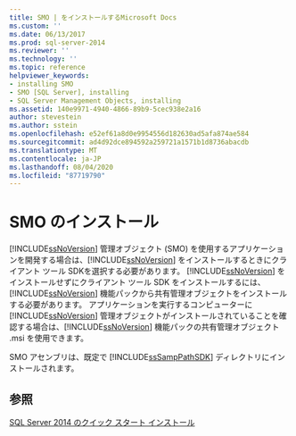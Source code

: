```yaml
---
title: SMO | をインストールするMicrosoft Docs
ms.custom: ''
ms.date: 06/13/2017
ms.prod: sql-server-2014
ms.reviewer: ''
ms.technology: ''
ms.topic: reference
helpviewer_keywords:
- installing SMO
- SMO [SQL Server], installing
- SQL Server Management Objects, installing
ms.assetid: 140e9971-4940-4866-89b9-5cec938e2a16
author: stevestein
ms.author: sstein
ms.openlocfilehash: e52ef61a8d0e9954556d182630ad5afa874ae584
ms.sourcegitcommit: ad4d92dce894592a259721a1571b1d8736abacdb
ms.translationtype: MT
ms.contentlocale: ja-JP
ms.lasthandoff: 08/04/2020
ms.locfileid: "87719790"
---
```

# <a name="installing-smo"></a>SMO のインストール
  [!INCLUDE[ssNoVersion](../../includes/ssnoversion-md.md)] 管理オブジェクト (SMO) を使用するアプリケーションを開発する場合は、[!INCLUDE[ssNoVersion](../../includes/ssnoversion-md.md)] をインストールするときにクライアント ツール SDKを選択する必要があります。 [!INCLUDE[ssNoVersion](../../includes/ssnoversion-md.md)] をインストールせずにクライアント ツール SDK をインストールするには、[!INCLUDE[ssNoVersion](../../includes/ssnoversion-md.md)] 機能パックから共有管理オブジェクトをインストールする必要があります。 アプリケーションを実行するコンピューターに [!INCLUDE[ssNoVersion](../../includes/ssnoversion-md.md)] 管理オブジェクトがインストールされていることを確認する場合は、[!INCLUDE[ssNoVersion](../../includes/ssnoversion-md.md)] 機能パックの共有管理オブジェクト .msi を使用できます。  
  
 SMO アセンブリは、既定で [!INCLUDE[ssSampPathSDK](../../includes/sssamppathsdk-md.md)] ディレクトリにインストールされます。  
  
## <a name="see-also"></a>参照  
 [SQL Server 2014 のクイック スタート インストール](../../getting-started/quick-start-installation-of-sql-server-2014.md)  
  
  
